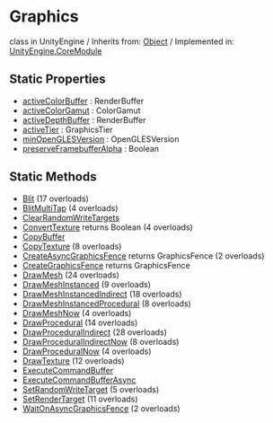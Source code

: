 # Graphics
class in UnityEngine
 / Inherits from: <a href="https://docs.unity3d.com/6000.0/Documentation/ScriptReference/Object.html">Object</a> / Implemented in: <a href="https://docs.unity3d.com/6000.0/Documentation/ScriptReference/UnityEngine.CoreModule.html">UnityEngine.CoreModule</a>
## Static Properties
- <a href="https://docs.unity3d.com/6000.0/Documentation/ScriptReference/Graphics-activeColorBuffer.html">activeColorBuffer</a> : RenderBuffer
- <a href="https://docs.unity3d.com/6000.0/Documentation/ScriptReference/Graphics-activeColorGamut.html">activeColorGamut</a> : ColorGamut
- <a href="https://docs.unity3d.com/6000.0/Documentation/ScriptReference/Graphics-activeDepthBuffer.html">activeDepthBuffer</a> : RenderBuffer
- <a href="https://docs.unity3d.com/6000.0/Documentation/ScriptReference/Graphics-activeTier.html">activeTier</a> : GraphicsTier
- <a href="https://docs.unity3d.com/6000.0/Documentation/ScriptReference/Graphics-minOpenGLESVersion.html">minOpenGLESVersion</a> : OpenGLESVersion
- <a href="https://docs.unity3d.com/6000.0/Documentation/ScriptReference/Graphics-preserveFramebufferAlpha.html">preserveFramebufferAlpha</a> : Boolean
## Static Methods
- <a href="https://docs.unity3d.com/6000.0/Documentation/ScriptReference/Graphics.Blit.html">Blit</a> (17 overloads)
- <a href="https://docs.unity3d.com/6000.0/Documentation/ScriptReference/Graphics.BlitMultiTap.html">BlitMultiTap</a> (4 overloads)
- <a href="https://docs.unity3d.com/6000.0/Documentation/ScriptReference/Graphics.ClearRandomWriteTargets.html">ClearRandomWriteTargets</a>
- <a href="https://docs.unity3d.com/6000.0/Documentation/ScriptReference/Graphics.ConvertTexture.html">ConvertTexture</a> returns Boolean (4 overloads)
- <a href="https://docs.unity3d.com/6000.0/Documentation/ScriptReference/Graphics.CopyBuffer.html">CopyBuffer</a>
- <a href="https://docs.unity3d.com/6000.0/Documentation/ScriptReference/Graphics.CopyTexture.html">CopyTexture</a> (8 overloads)
- <a href="https://docs.unity3d.com/6000.0/Documentation/ScriptReference/Graphics.CreateAsyncGraphicsFence.html">CreateAsyncGraphicsFence</a> returns GraphicsFence (2 overloads)
- <a href="https://docs.unity3d.com/6000.0/Documentation/ScriptReference/Graphics.CreateGraphicsFence.html">CreateGraphicsFence</a> returns GraphicsFence
- <a href="https://docs.unity3d.com/6000.0/Documentation/ScriptReference/Graphics.DrawMesh.html">DrawMesh</a> (24 overloads)
- <a href="https://docs.unity3d.com/6000.0/Documentation/ScriptReference/Graphics.DrawMeshInstanced.html">DrawMeshInstanced</a> (9 overloads)
- <a href="https://docs.unity3d.com/6000.0/Documentation/ScriptReference/Graphics.DrawMeshInstancedIndirect.html">DrawMeshInstancedIndirect</a> (18 overloads)
- <a href="https://docs.unity3d.com/6000.0/Documentation/ScriptReference/Graphics.DrawMeshInstancedProcedural.html">DrawMeshInstancedProcedural</a> (8 overloads)
- <a href="https://docs.unity3d.com/6000.0/Documentation/ScriptReference/Graphics.DrawMeshNow.html">DrawMeshNow</a> (4 overloads)
- <a href="https://docs.unity3d.com/6000.0/Documentation/ScriptReference/Graphics.DrawProcedural.html">DrawProcedural</a> (14 overloads)
- <a href="https://docs.unity3d.com/6000.0/Documentation/ScriptReference/Graphics.DrawProceduralIndirect.html">DrawProceduralIndirect</a> (28 overloads)
- <a href="https://docs.unity3d.com/6000.0/Documentation/ScriptReference/Graphics.DrawProceduralIndirectNow.html">DrawProceduralIndirectNow</a> (8 overloads)
- <a href="https://docs.unity3d.com/6000.0/Documentation/ScriptReference/Graphics.DrawProceduralNow.html">DrawProceduralNow</a> (4 overloads)
- <a href="https://docs.unity3d.com/6000.0/Documentation/ScriptReference/Graphics.DrawTexture.html">DrawTexture</a> (12 overloads)
- <a href="https://docs.unity3d.com/6000.0/Documentation/ScriptReference/Graphics.ExecuteCommandBuffer.html">ExecuteCommandBuffer</a>
- <a href="https://docs.unity3d.com/6000.0/Documentation/ScriptReference/Graphics.ExecuteCommandBufferAsync.html">ExecuteCommandBufferAsync</a>
- <a href="https://docs.unity3d.com/6000.0/Documentation/ScriptReference/Graphics.SetRandomWriteTarget.html">SetRandomWriteTarget</a> (5 overloads)
- <a href="https://docs.unity3d.com/6000.0/Documentation/ScriptReference/Graphics.SetRenderTarget.html">SetRenderTarget</a> (11 overloads)
- <a href="https://docs.unity3d.com/6000.0/Documentation/ScriptReference/Graphics.WaitOnAsyncGraphicsFence.html">WaitOnAsyncGraphicsFence</a> (2 overloads)

